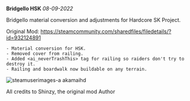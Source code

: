 **Bridgello HSK** *08-09-2022*

Bridgello material conversion and adjustments for Hardcore SK Project.

Original Mod: https://steamcommunity.com/sharedfiles/filedetails/?id=932124891

``` 
- Material conversion for HSK.
- Removed cover from railing.
- Added <ai_neverTrashThis> tag for railing so raiders don't try to destroy it.
- Railing and boardwalk now buildable on any terrain.
```
![steamuserimages-a akamaihd](https://user-images.githubusercontent.com/64644323/188886017-0585a6eb-2b69-4e9e-a1f3-c760c1070d6c.jpg)

All credits to Shinzy, the original mod Author
